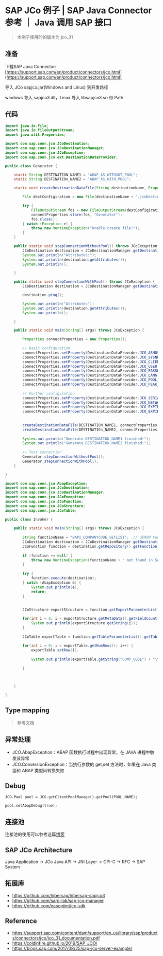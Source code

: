 # SAP JCo 例子 | SAP Java Connector 参考 ｜ Java 调用 SAP 接口

> 本例子使用的的版本为 jco_31

## 准备

下载SAP Java Connector: [https://support.sap.com/en/product/connectors/jco.html](https://support.sap.com/en/product/connectors/jco.html)

导入 JCo sapjco.jar(Windows and Linux) 到开发路径


windows 导入 sapjco3.dll，Linux 导入 libsapjco3.so 带 Path

## 代码

```java
import java.io.File;
import java.io.FileOutputStream;
import java.util.Properties;

import com.sap.conn.jco.JCoDestination;
import com.sap.conn.jco.JCoDestinationManager;
import com.sap.conn.jco.JCoException;
import com.sap.conn.jco.ext.DestinationDataProvider;

public class Generator {

	static String DESTINATION_NAME1 = "ABAP_AS_WITHOUT_POOL";
	static String DESTINATIOn_NAME2 = "ABAP_AS_WITH_POOL";

	static void createDestinationDataFile(String destinationName, Properties connectProperties) {

		File destConfigiration = new File(destinationName + ".jcoDestination");

		try {
			FileOutputStream fos = new FileOutputStream(destConfigiration, false);
			connectProperties.store(fos, "Generator");
			fos.close();
		} catch (Exception e) {
			throw new RuntimeException("Unable create file!");
		}
	}

	public static void stepConnectionWithoutPool() throws JCoException {
		JCoDestination destination = JCoDestinationManager.getDestination(DESTINATION_NAME1);
		System.out.println("Attributes:");
		System.out.println(destination.getAttributes());
		System.out.println();

	}

	public static void stepConnectionWithPool() throws JCoException {
		JCoDestination destination = JCoDestinationManager.getDestination(DESTINATIOn_NAME2);

		destination.ping();

		System.out.println("Attributes");
		System.out.println(destination.getAttributes());
		System.out.println();

	}

	public static void main(String[] args) throws JCoException {

		Properties connectProperties = new Properties();
				
	    // Basic configuration
		connectProperties.setProperty(DestinationDataProvider.JCO_ASHOST, "{{your host}}");
		connectProperties.setProperty(DestinationDataProvider.JCO_SYSNR, "00");
		connectProperties.setProperty(DestinationDataProvider.JCO_CLIENT, "500");
		connectProperties.setProperty(DestinationDataProvider.JCO_USER, "{{USERNAME}}");
		connectProperties.setProperty(DestinationDataProvider.JCO_PASSWD, "{{PASSWORD}}");
		connectProperties.setProperty(DestinationDataProvider.JCO_LANG, "ZH");
		connectProperties.setProperty(DestinationDataProvider.JCO_POOL_CAPACITY, "3");
		connectProperties.setProperty(DestinationDataProvider.JCO_PEAK_LIMIT, "10");
		
		// Further configuration
		connectProperties.setProperty(DestinationDataProvider.JCO_SERIALIZATION_FORMAT, "columnBased");
		connectProperties.setProperty(DestinationDataProvider.JCO_NETWORK, "lan");
		connectProperties.setProperty(DestinationDataProvider.JCO_EXPIRATION_TIME, "600000");
		connectProperties.setProperty(DestinationDataProvider.JCO_EXPIRATION_PERIOD, "120000");
		
		
		createDestinationDataFile(DESTINATION_NAME1, connectProperties);
		createDestinationDataFile(DESTINATIOn_NAME2, connectProperties);
		
		System.out.println("Generate DESTINATION_NAME1 finished!");
		System.out.println("Generate DESTINATION_NAME2 finished!");
		
		// Test connection
		Generator.stepConnectionWithoutPool();
		Generator.stepConnectionWithPool();
	}

}

```

```java
import com.sap.conn.jco.AbapException;
import com.sap.conn.jco.JCoDestination;
import com.sap.conn.jco.JCoDestinationManager;
import com.sap.conn.jco.JCoException;
import com.sap.conn.jco.JCoFunction;
import com.sap.conn.jco.JCoStructure;
import com.sap.conn.jco.JCoTable;

public class Invoker {
	
	public static void main(String[] args) throws JCoException {
		
		String functionName = "BAPI_COMPANYCODE_GETLIST";  // 调用的 Function moudule 名称，需要开启远程调用
		JCoDestination destination = JCoDestinationManager.getDestination("ABAP_AS_WITH_POOL");  // 获取工程根目录下的文件 ABAP_AS_WITH_POOL.jcoDestination
		JCoFunction function = destination.getRepository().getFunction(functionName);
		
		if (function == null) {
			throw new RuntimeException(functionName + " not found in SAP");
		}
		
		try {
			function.execute(destination);
		} catch (AbapException e) {
			System.out.println(e);
			return;
		}
		
		
		JCoStructure exportStructure = function.getExportParameterList().getStructure("RETURN");  // 获取导出参数

		for(int i = 0; i < exportStructure.getMetaData().getFieldCount(); i++) {
			System.out.println(exportStructure.getString(i));
		}
		
		JCoTable exportTable = function.getTableParameterList().getTable("COMPANYCODE_LIST");  // 获取 Table 参数
		
		for(int i = 0; i < exportTable.getNumRows(); i++) {
			exportTable.setRow(i);
			
			System.out.println(exportTable.getString("COMP_CODE") + "\t" + exportTable.getString("COMP_NAME"));
			
		}
		
		
		
	}

}
```

## Type mapping

> 参考文档

## 异常处理

- JCO.AbapException：ABAP 函数执行过程中出现异常，在 JAVA 进程中触发该异常
- JCO.ConversionException：当执行参数的 get,set 方法时，如果在 Java 类型和 ABAP 类型间转换失败

## Debug

```abap
JCO.Pool pool = JCO.getClientPoolManage().getPool(POOL_NAME);

pool.setAbapDebug(true);
```

## 连接池

连接池的使用可以参考这篇[博客](https://coldinfire.github.io/2019/SAP_JCO/)



## SAP JCo Architecture

Java Application -> JCo Java API -> JNI Layer -> CPI-C -> RFC -> SAP System

## 拓展库

- https://github.com/hibersap/hibersap-sapjco3
- https://github.com/saro-lab/sap-jco-manager
- https://github.com/easonjim/jco-sdk

## Reference

- https://support.sap.com/content/dam/support/en_us/library/ssp/products/connectors/jco/jco_31_documentation.pdf
- https://coldinfire.github.io/2019/SAP_JCO/
- https://blogs.sap.com/2017/08/25/sap-jco-server-example/
